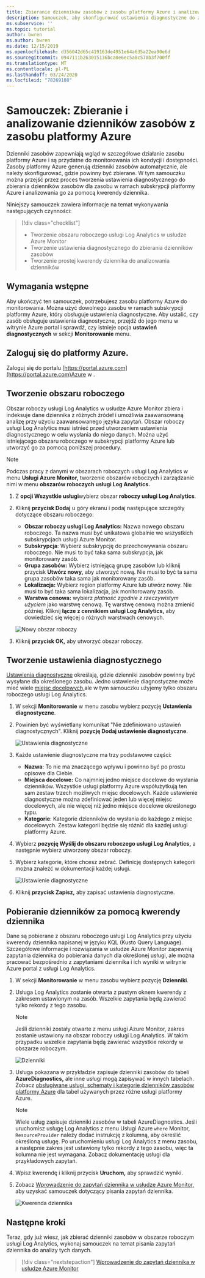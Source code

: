 ```yaml
---
title: Zbieranie dzienników zasobów z zasobu platformy Azure i analizowanie za pomocą usługi Azure Monitor
description: Samouczek, aby skonfigurować ustawienia diagnostyczne do zbierania dzienników zasobów z zasobu platformy Azure do obszaru roboczego usługi Log Analytics, gdzie mogą być analizowane za pomocą kwerendy dziennika.
ms.subservice: ''
ms.topic: tutorial
author: bwren
ms.author: bwren
ms.date: 12/15/2019
ms.openlocfilehash: d356042d65c419163de4951e64a635a22ea90e6d
ms.sourcegitcommit: 0947111b263015136bca0e6ec5a8c570b3f700ff
ms.translationtype: MT
ms.contentlocale: pl-PL
ms.lasthandoff: 03/24/2020
ms.locfileid: "78269188"
---
```

# <a name="tutorial-collect-and-analyze-resource-logs-from-an-azure-resource"></a>Samouczek: Zbieranie i analizowanie dzienników zasobów z zasobu platformy Azure

Dzienniki zasobów zapewniają wgląd w szczegółowe działanie zasobu platformy Azure i są przydatne do monitorowania ich kondycji i dostępności. Zasoby platformy Azure generują dzienniki zasobów automatycznie, ale należy skonfigurować, gdzie powinny być zbierane. W tym samouczku można przejść przez proces tworzenia ustawienia diagnostycznego do zbierania dzienników zasobów dla zasobu w ramach subskrypcji platformy Azure i analizowania go za pomocą kwerendy dziennika.

Niniejszy samouczek zawiera informacje na temat wykonywania następujących czynności:

> [!div class="checklist"]
> * Tworzenie obszaru roboczego usługi Log Analytics w usłudze Azure Monitor
> * Tworzenie ustawienia diagnostycznego do zbierania dzienników zasobów 
> * Tworzenie prostej kwerendy dziennika do analizowania dzienników


## <a name="prerequisites"></a>Wymagania wstępne

Aby ukończyć ten samouczek, potrzebujesz zasobu platformy Azure do monitorowania. Można użyć dowolnego zasobu w ramach subskrypcji platformy Azure, który obsługuje ustawienia diagnostyczne. Aby ustalić, czy zasób obsługuje ustawienia diagnostyczne, przejdź do jego menu w witrynie Azure portal i sprawdź, czy istnieje opcja **ustawień diagnostycznych** w sekcji **Monitorowanie** menu.


## <a name="log-in-to-azure"></a>Zaloguj się do platformy Azure.
Zaloguj się do portalu [https://portal.azure.com](https://portal.azure.com)Azure w .


## <a name="create-a-workspace"></a>Tworzenie obszaru roboczego
Obszar roboczy usługi Log Analytics w usłudze Azure Monitor zbiera i indeksuje dane dziennika z różnych źródeł i umożliwia zaawansowaną analizę przy użyciu zaawansowanego języka zapytań. Obszar roboczy usługi Log Analytics musi istnieć przed utworzeniem ustawienia diagnostycznego w celu wysłania do niego danych. Można użyć istniejącego obszaru roboczego w subskrypcji platformy Azure lub utworzyć go za pomocą poniższej procedury. 

> [!NOTE]
> Podczas pracy z danymi w obszarach roboczych usługi Log Analytics w menu **Usługi Azure Monitor,** tworzenie obszarów roboczych i zarządzanie nimi w menu **obszarów roboczych usługi Log Analytics.**

1. Z **opcji Wszystkie usługi**wybierz obszar **roboczy usługi Log Analytics**.
2. Kliknij **przycisk Dodaj** u góry ekranu i podaj następujące szczegóły dotyczące obszaru roboczego:
   - **Obszar roboczy usługi Log Analytics:** Nazwa nowego obszaru roboczego. Ta nazwa musi być unikatowa globalnie we wszystkich subskrypcjach usługi Azure Monitor.
   - **Subskrypcja**: Wybierz subskrypcję do przechowywania obszaru roboczego. Nie musi to być taka sama subskrypcja, jak monitorowany zasób.
   - **Grupa zasobów:** Wybierz istniejącą grupę zasobów lub kliknij przycisk **Utwórz nowy,** aby utworzyć nową. Nie musi to być ta sama grupa zasobów taka sama jak monitorowany zasób.
   - **Lokalizacja:** Wybierz region platformy Azure lub utwórz nowy. Nie musi to być taka sama lokalizacja, jak monitorowany zasób.
   - **Warstwa cenowa:** wybierz *płatność zgodnie z rzeczywistym użyciem* jako warstwę cenową. Tę warstwę cenową można zmienić później. Kliknij **łącze z cennikiem usługi Log Analytics,** aby dowiedzieć się więcej o różnych warstwach cenowych.

    ![Nowy obszar roboczy](media/tutorial-resource-logs/new-workspace.png)

3. Kliknij **przycisk OK,** aby utworzyć obszar roboczy.

## <a name="create-a-diagnostic-setting"></a>Tworzenie ustawienia diagnostycznego
[Ustawienia diagnostyczne](../platform/diagnostic-settings.md) określają, gdzie dzienniki zasobów powinny być wysyłane dla określonego zasobu. Jedno ustawienie diagnostyczne może mieć wiele [miejsc docelowych,](../platform/diagnostic-settings.md#destinations)ale w tym samouczku użyjemy tylko obszaru roboczego usługi Log Analytics.

1. W sekcji **Monitorowanie** w menu zasobu wybierz pozycję **Ustawienia diagnostyczne**.
2. Powinien być wyświetlany komunikat "Nie zdefiniowano ustawień diagnostycznych". Kliknij **pozycję Dodaj ustawienie diagnostyczne**.

    ![Ustawienia diagnostyczne](media/tutorial-resource-logs/diagnostic-settings.png)

3. Każde ustawienie diagnostyczne ma trzy podstawowe części:
 
   - **Nazwa**: To nie ma znaczącego wpływu i powinno być po prostu opisowe dla Ciebie.
   - **Miejsca docelowe:** Co najmniej jedno miejsce docelowe do wysłania dzienników. Wszystkie usługi platformy Azure współużytkują ten sam zestaw trzech możliwych miejsc docelowych. Każde ustawienie diagnostyczne można zdefiniować jeden lub więcej miejsc docelowych, ale nie więcej niż jedno miejsce docelowe określonego typu. 
   - **Kategorie**: Kategorie dzienników do wysłania do każdego z miejsc docelowych. Zestaw kategorii będzie się różnić dla każdej usługi platformy Azure.

4. Wybierz **pozycję Wyślij do obszaru roboczego usługi Log Analytics,** a następnie wybierz utworzony obszar roboczy.
5. Wybierz kategorie, które chcesz zebrać. Definicję dostępnych kategorii można znaleźć w dokumentacji każdej usługi.

    ![Ustawienie diagnostyczne](media/tutorial-resource-logs/diagnostic-setting.png)

6. Kliknij **przycisk Zapisz,** aby zapisać ustawienia diagnostyczne.

    
 
 ## <a name="use-a-log-query-to-retrieve-logs"></a>Pobieranie dzienników za pomocą kwerendy dziennika
Dane są pobierane z obszaru roboczego usługi Log Analytics przy użyciu kwerendy dziennika napisanej w języku KQL (Kusto Query Language). Szczegółowe informacje i rozwiązania w usłudze Azure Monitor zapewnią zapytania dziennika do pobierania danych dla określonej usługi, ale można pracować bezpośrednio z zapytaniami dziennika i ich wyniki w witrynie Azure portal z usługi Log Analytics. 

1. W sekcji **Monitorowanie** w menu zasobu wybierz pozycję **Dzienniki**.
2. Usługa Log Analytics zostanie otwarta z pustym oknem kwerendy z zakresem ustawionym na zasób. Wszelkie zapytania będą zawierać tylko rekordy z tego zasobu.

    > [!NOTE]
    > Jeśli dzienniki zostały otwarte z menu usługi Azure Monitor, zakres zostanie ustawiony na obszar roboczy usługi Log Analytics. W takim przypadku wszelkie zapytania będą zawierać wszystkie rekordy w obszarze roboczym.
   
    ![Dzienniki](media/tutorial-resource-logs/logs.png)

4. Usługa pokazana w przykładzie zapisuje dzienniki zasobów do tabeli **AzureDiagnostics,** ale inne usługi mogą zapisywać w innych tabelach. Zobacz [obsługiwane usługi, schematy i kategorie dzienników zasobów platformy Azure](../platform/diagnostic-logs-schema.md) dla tabel używanych przez różne usługi platformy Azure.

    > [!NOTE]
    > Wiele usług zapisuje dzienniki zasobów w tabeli AzureDiagnostics. Jeśli uruchomisz usługę Log Analytics z menu Usługi Azure `where` Monitor, `ResourceProvider` należy dodać instrukcję z kolumną, aby określić określoną usługę. Po uruchomieniu usługi Log Analytics z menu zasobu, a następnie zakres jest ustawiony tylko rekordy z tego zasobu, więc ta kolumna nie jest wymagana. Zobacz dokumentację usługi dla przykładowych zapytań.


5. Wpisz kwerendę i kliknij przycisk **Uruchom,** aby sprawdzić wyniki. 
6. Zobacz [Wprowadzenie do zapytań dziennika w usłudze Azure Monitor,](../log-query/get-started-queries.md) aby uzyskać samouczek dotyczący pisania zapytań dziennika.

    ![Kwerenda dziennika](media/tutorial-resource-logs/log-query-1.png)




## <a name="next-steps"></a>Następne kroki
Teraz, gdy już wiesz, jak zbierać dzienniki zasobów w obszarze roboczym usługi Log Analytics, wykonaj samouczek na temat pisania zapytań dziennika do analizy tych danych.

> [!div class="nextstepaction"]
> [Wprowadzenie do zapytań dziennika w usłudze Azure Monitor](../log-query/get-started-queries.md)
